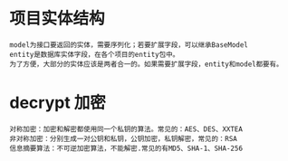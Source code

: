 # 项目实体结构
    model为接口要返回的实体，需要序列化；若要扩展字段，可以继承BaseModel
    entity是数据库实体字段，在各个项目的entity包中。
    为了方便，大部分的实体应该是两者合一的。如果需要扩展字段，entity和model都要有。

# decrypt 加密
    对称加密：加密和解密都使用同一个私钥的算法。常见的：AES、DES、XXTEA
    非对称加密：分别生成一对公钥和私钥，公钥加密，私钥解密，常见的：RSA
    信息摘要算法：不可逆加密算法，不能解密.常见的有MD5、SHA-1、SHA-256